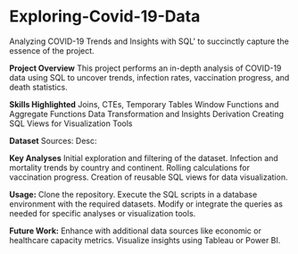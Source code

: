 # Exploring-Covid-19-Data
Analyzing COVID-19 Trends and Insights with SQL' to succinctly capture the essence of the project.

**Project Overview**
This project performs an in-depth analysis of COVID-19 data using SQL to uncover trends, infection rates, vaccination progress, and death statistics.

**Skills Highlighted**
Joins, CTEs, Temporary Tables
Window Functions and Aggregate Functions
Data Transformation and Insights Derivation
Creating SQL Views for Visualization Tools

**Dataset**
Sources:
Desc:

**Key Analyses**
Initial exploration and filtering of the dataset.
Infection and mortality trends by country and continent.
Rolling calculations for vaccination progress.
Creation of reusable SQL views for data visualization.

**Usage:**
Clone the repository.
Execute the SQL scripts in a database environment with the required datasets.
Modify or integrate the queries as needed for specific analyses or visualization tools.

**Future Work:**
Enhance with additional data sources like economic or healthcare capacity metrics.
Visualize insights using Tableau or Power BI.
